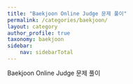 ```yaml
---
title: "Baekjoon Online Judge 문제 풀이"
permalink: /categories/baekjoon/
layout: category
author_profile: true
taxonomy: baekjoon
sidebar:
    nav: sidebarTotal
---
```


Baekjoon Online Judge 문제 풀이